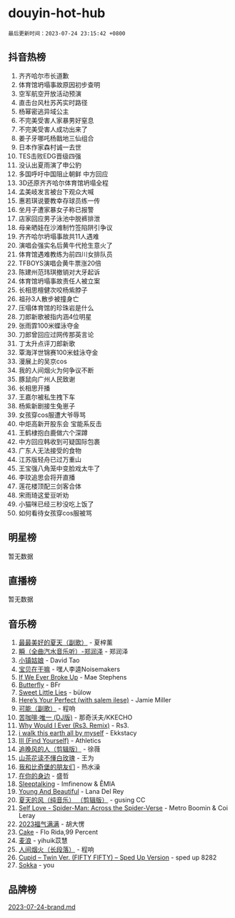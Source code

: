 # douyin-hot-hub

`最后更新时间：2023-07-24 23:15:42 +0800`

## 抖音热榜

1. 齐齐哈尔市长道歉
1. 体育馆坍塌事故原因初步查明
1. 空军航空开放活动预演
1. 直击台风杜苏芮实时路径
1. 杨幂密逃异域公主
1. 不完美受害人家暴男好窒息
1. 不完美受害人成功出来了
1. 姜子牙哪吒杨戬地三仙组合
1. 日本作家森村诚一去世
1. TES击败EDG晋级四强
1. 没认出夏雨演了申公豹
1. 多国呼吁中国阻止朝鲜 中方回应
1. 3D还原齐齐哈尔体育馆坍塌全程
1. 孟美岐发言被台下观众大喊
1. 惠若琪说要教幸存球员练一传
1. 坐月子遭家暴女子称已报警
1. 店家回应男子泳池中脱裤排泄
1. 母亲晒娃在沙滩制竹签陷阱引争议
1. 齐齐哈尔坍塌事故共11人遇难
1. 演唱会强实名后黄牛代抢生意火了
1. 体育馆遇难教练为前四川女排队员
1. TFBOYS演唱会黄牛票涨20倍
1. 陈建州范玮琪撤销对大牙起诉
1. 体育馆坍塌事故责任人被立案
1. 长相思檀健次咬杨紫脖子
1. 祖孙3人散步被撞身亡
1. 压塌体育馆的珍珠岩是什么
1. 刀郎新歌被指内涵4位明星
1. 张雨霏100米蝶泳夺金
1. 刀郎曾回应过网传那英言论
1. 丁太升点评刀郎新歌
1. 覃海洋世锦赛100米蛙泳夺金
1. 漫展上的吴京cos
1. 我的人间烟火为何争议不断
1. 豚鼠向广州人民致谢
1. 长相思开播
1. 王嘉尔被私生拽下车
1. 杨紫新剧接生兔崽子
1. 女孩穿cos服遭大爷辱骂
1. 中炬高新开股东会 宝能系反击
1. 王鹤棣抱白鹿做六个深蹲
1. 中方回应韩收到可疑国际包裹
1. 广东人无法接受的食物
1. 江苏版轻舟已过万重山
1. 王宝强八角笼中变脸戏太牛了
1. 李玟追思会将开直播
1. 莲花楼顶配三剑客合体
1. 宋雨琦这爱豆听劝
1. 小猫咪已经三秒没吃上饭了
1. 如何看待女孩穿cos服被骂

## 明星榜

暂无数据

## 直播榜

暂无数据

## 音乐榜

1. [最最美好的夏天（副歌）](https://sf3-cdn-tos.douyinstatic.com/obj/tos-cn-ve-2774/o4FMghDLZkPIkCutdrsXlbTHcaZztBfeCp9AFS) - 夏梓薰
1. [瞬（全曲汽水音乐听）-郑润泽](https://sf6-cdn-tos.douyinstatic.com/obj/tos-cn-ve-2774/o4Vb9eJZClCZTnRQYy0BRSeHGrDtrkrQgIBvQt) - 郑润泽
1. [小镇姑娘](https://sf3-cdn-tos.douyinstatic.com/obj/tos-cn-ve-2774/1ee4fa49917d4e9e8f06512cc6e778d9) - David Tao
1. [宝贝在干嘛](https://sf6-cdn-tos.douyinstatic.com/obj/tos-cn-ve-2774/okW4hBCfJI5B2ZEgTCtikhMW7IafzNrBQIYkpJ) - 嘿人李逵Noisemakers
1. [If We Ever Broke Up](https://sf3-cdn-tos.douyinstatic.com/obj/tos-cn-ve-2774/o8onj5HDk0ImtBmO0URBfeyCDXQJMYkQ1gb8Zy) - Mae Stephens
1. [Butterfly](https://sf3-cdn-tos.douyinstatic.com/obj/tos-cn-ve-2774/oIw3zNLcWhUhUDWqtQxQfAx6IXsSBzbyCg7CM0) - BFr
1. [Sweet Little Lies](https://sf6-cdn-tos.douyinstatic.com/obj/tos-cn-ve-2774/cebdd23e942a452c84c197b17c22ac7a) - bülow
1. [Here’s Your Perfect (with salem ilese)](https://sf3-cdn-tos.douyinstatic.com/obj/tos-cn-ve-2774/076b1576c6c546598f803fe53da388a7) - Jamie Miller
1. [可能（副歌）](https://sf3-cdn-tos.douyinstatic.com/obj/tos-cn-ve-2774/cde1731888894259b333569393c2fb51) - 程响
1. [苦咖啡·唯一 (DJ版)](https://sf3-cdn-tos.douyinstatic.com/obj/tos-cn-ve-2774/oohZWXUzNXlh9bzpBgNUfJCQHGILwWgDBaejQt) - 那奇沃夫/KKECHO
1. [Why Would I Ever (Rs3. Remix)](https://sf6-cdn-tos.douyinstatic.com/obj/tos-cn-ve-2774/oQNX0xZhO8IXeCRjCJQUZzkfQNLi2ItDAzEBgz) - Rs3.
1. [i walk this earth all by myself](https://sf6-cdn-tos.douyinstatic.com/obj/tos-cn-ve-2774/c751e38547b548b389ff6e1b9203b1de) - Ekkstacy
1. [III (Find Yourself)](https://sf3-cdn-tos.douyinstatic.com/obj/tos-cn-ve-2774/3b9e482a6da74de29fd5e2440e4373b4) - Athletics
1. [追晚风的人（剪辑版）](https://sf3-cdn-tos.douyinstatic.com/obj/tos-cn-ve-2774/560835060af84ac29cd5c12e2a98f7eb) - 徐薇
1. [山茶花读不懂白玫瑰](https://sf3-cdn-tos.douyinstatic.com/obj/tos-cn-ve-2774/osfn8B7DktrRHEPJgPCfDbw7QDQEkwC16BxZg9) - 王为
1. [我和比奇堡的朋友们](https://sf6-cdn-tos.douyinstatic.com/obj/tos-cn-ve-2774/f0505db981ea4a6d91453a15924a82aa) - 热水澡
1. [在你的身边](https://sf6-cdn-tos.douyinstatic.com/obj/tos-cn-ve-2774/9dce2ee6c9f84c17a6d68458730d7ae8) - 盛哲
1. [Sleeptalking](https://sf6-cdn-tos.douyinstatic.com/obj/tos-cn-ve-2774/f23bc60230804ede98a163e1926e0857) - Imfinenow & ÊMIA
1. [Young And Beautiful](https://sf6-cdn-tos.douyinstatic.com/obj/tos-cn-ve-2774/3ca6987c98c947768abb9cce3ee5530c) - Lana Del Rey
1. [夏天的风（纯音乐） （剪辑版）](https://sf6-cdn-tos.douyinstatic.com/obj/tos-cn-ve-2774/oUzLjBZZFQAoNRmGokEeD5zfQCObp6UeFAnTa6) - gusing CC
1. [Self Love - Spider-Man: Across the Spider-Verse](https://sf6-cdn-tos.douyinstatic.com/obj/tos-cn-ve-2774/o8YzagIFYnO2FNIznDQzpeeLfrdCVAbYDDaLoS) - Metro Boomin & Coi Leray
1. [2023福气满满](https://sf6-cdn-tos.douyinstatic.com/obj/tos-cn-ve-2774/ocebsi6kbCVkBMAcDJkqdZpBQMubYSQetK2gQn) - 胡大愣
1. [Cake](https://sf6-cdn-tos.douyinstatic.com/obj/tos-cn-ve-2774/3545db16eba4434c853ab891b2b752af) - Flo Rida,99 Percent
1. [麦浪](https://sf3-cdn-tos.douyinstatic.com/obj/tos-cn-ve-2774/872ff36b718445c6a3882ba18b546970) - yihuik苡慧
1. [人间烟火（长段落）](https://sf3-cdn-tos.douyinstatic.com/obj/tos-cn-ve-2774/eeb7f9f284d74db097f8341ace44bfa2) - 程响
1. [Cupid – Twin Ver. (FIFTY FIFTY) – Sped Up Version](https://sf6-cdn-tos.douyinstatic.com/obj/tos-cn-ve-2774/oMonQQ6t8nCfUnw44y8XBZkJytCgEBtWYebB2D) - sped up 8282
1. [Sokka](https://sf6-cdn-tos.douyinstatic.com/obj/tos-cn-ve-2774/b9c3e305c0474c898ce221c7aa498547) - you

## 品牌榜

[2023-07-24-brand.md](2023-07-24-brand.md)

